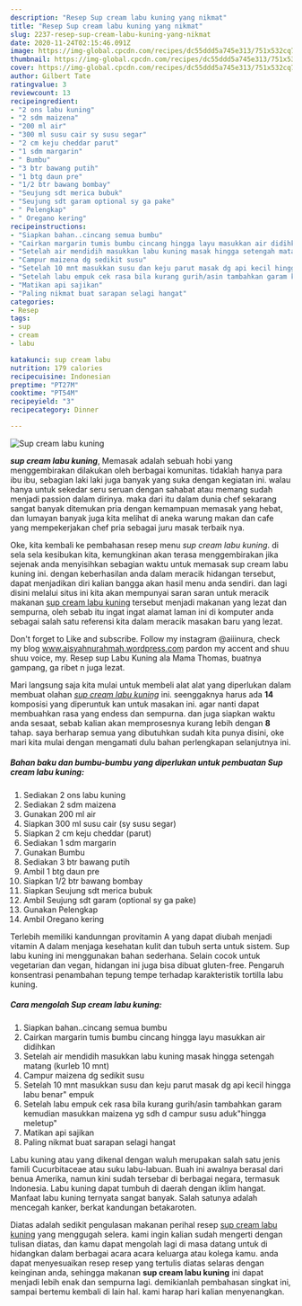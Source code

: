 ```yaml
---
description: "Resep Sup cream labu kuning yang nikmat"
title: "Resep Sup cream labu kuning yang nikmat"
slug: 2237-resep-sup-cream-labu-kuning-yang-nikmat
date: 2020-11-24T02:15:46.091Z
image: https://img-global.cpcdn.com/recipes/dc55ddd5a745e313/751x532cq70/sup-cream-labu-kuning-foto-resep-utama.jpg
thumbnail: https://img-global.cpcdn.com/recipes/dc55ddd5a745e313/751x532cq70/sup-cream-labu-kuning-foto-resep-utama.jpg
cover: https://img-global.cpcdn.com/recipes/dc55ddd5a745e313/751x532cq70/sup-cream-labu-kuning-foto-resep-utama.jpg
author: Gilbert Tate
ratingvalue: 3
reviewcount: 13
recipeingredient:
- "2 ons labu kuning"
- "2 sdm maizena"
- "200 ml air"
- "300 ml susu cair sy susu segar"
- "2 cm keju cheddar parut"
- "1 sdm margarin"
- " Bumbu"
- "3 btr bawang putih"
- "1 btg daun pre"
- "1/2 btr bawang bombay"
- "Seujung sdt merica bubuk"
- "Seujung sdt garam optional sy ga pake"
- " Pelengkap"
- " Oregano kering"
recipeinstructions:
- "Siapkan bahan..cincang semua bumbu"
- "Cairkan margarin tumis bumbu cincang hingga layu masukkan air didihkan"
- "Setelah air mendidih masukkan labu kuning masak hingga setengah matang (kurleb 10 mnt)"
- "Campur maizena dg sedikit susu"
- "Setelah 10 mnt masukkan susu dan keju parut masak dg api kecil hingga labu benar&#34; empuk"
- "Setelah labu empuk cek rasa bila kurang gurih/asin tambahkan garam kemudian masukkan maizena yg sdh d campur susu aduk&#34;hingga meletup&#34;"
- "Matikan api sajikan"
- "Paling nikmat buat sarapan selagi hangat"
categories:
- Resep
tags:
- sup
- cream
- labu

katakunci: sup cream labu 
nutrition: 179 calories
recipecuisine: Indonesian
preptime: "PT27M"
cooktime: "PT54M"
recipeyield: "3"
recipecategory: Dinner

---
```



![Sup cream labu kuning](https://img-global.cpcdn.com/recipes/dc55ddd5a745e313/751x532cq70/sup-cream-labu-kuning-foto-resep-utama.jpg)

<b><i>sup cream labu kuning</i></b>, Memasak adalah sebuah hobi yang menggembirakan dilakukan oleh berbagai komunitas. tidaklah hanya para ibu ibu, sebagian laki laki juga banyak yang suka dengan kegiatan ini. walau hanya untuk sekedar seru seruan dengan sahabat atau memang sudah menjadi passion dalam dirinya. maka dari itu dalam dunia chef sekarang sangat banyak ditemukan pria dengan kemampuan memasak yang hebat, dan lumayan banyak juga kita melihat di aneka warung makan dan cafe yang mempekerjakan chef pria sebagai juru masak terbaik nya.

Oke, kita kembali ke pembahasan resep menu <i>sup cream labu kuning</i>. di sela sela kesibukan kita, kemungkinan akan terasa menggembirakan jika sejenak anda menyisihkan sebagian waktu untuk memasak sup cream labu kuning ini. dengan keberhasilan anda dalam meracik hidangan tersebut, dapat menjadikan diri kalian bangga akan hasil menu anda sendiri. dan lagi disini melalui situs ini kita akan mempunyai saran saran untuk meracik makanan <u>sup cream labu kuning</u> tersebut menjadi makanan yang lezat dan sempurna, oleh sebab itu ingat ingat alamat laman ini di komputer anda sebagai salah satu referensi kita dalam meracik masakan baru yang lezat.

Don&#39;t forget to Like and subscribe. Follow my instagram @aiiinura, check my blog www.aisyahnurahmah.wordpress.com pardon my accent and shuu shuu voice, my. Resep sup Labu Kuning ala Mama Thomas, buatnya gampang, ga ribet n juga lezat.


Mari langsung saja kita mulai untuk membeli alat alat yang diperlukan dalam membuat olahan <u><i>sup cream labu kuning</i></u> ini. seenggaknya harus ada <b>14</b> komposisi yang diperuntuk kan untuk masakan ini. agar nanti dapat membuahkan rasa yang endess dan sempurna. dan juga siapkan waktu anda sesaat, sebab kalian akan memprosesnya kurang lebih dengan <b>8</b> tahap. saya berharap semua yang dibutuhkan sudah kita punya disini, oke mari kita mulai dengan mengamati dulu bahan perlengkapan selanjutnya ini.

<!--inarticleads1-->

##### Bahan baku dan bumbu-bumbu yang diperlukan untuk pembuatan Sup cream labu kuning:

1. Sediakan 2 ons labu kuning
1. Sediakan 2 sdm maizena
1. Gunakan 200 ml air
1. Siapkan 300 ml susu cair (sy susu segar)
1. Siapkan 2 cm keju cheddar (parut)
1. Sediakan 1 sdm margarin
1. Gunakan  Bumbu
1. Sediakan 3 btr bawang putih
1. Ambil 1 btg daun pre
1. Siapkan 1/2 btr bawang bombay
1. Siapkan Seujung sdt merica bubuk
1. Ambil Seujung sdt garam (optional sy ga pake)
1. Gunakan  Pelengkap
1. Ambil  Oregano kering


Terlebih memiliki kandunngan provitamin A yang dapat diubah menjadi vitamin A dalam menjaga kesehatan kulit dan tubuh serta untuk sistem. Sup labu kuning ini menggunakan bahan sederhana. Selain cocok untuk vegetarian dan vegan, hidangan ini juga bisa dibuat gluten-free. Pengaruh konsentrasi penambahan tepung tempe terhadap karakteristik tortilla labu kuning. 

<!--inarticleads2-->

##### Cara mengolah Sup cream labu kuning:

1. Siapkan bahan..cincang semua bumbu
1. Cairkan margarin tumis bumbu cincang hingga layu masukkan air didihkan
1. Setelah air mendidih masukkan labu kuning masak hingga setengah matang (kurleb 10 mnt)
1. Campur maizena dg sedikit susu
1. Setelah 10 mnt masukkan susu dan keju parut masak dg api kecil hingga labu benar&#34; empuk
1. Setelah labu empuk cek rasa bila kurang gurih/asin tambahkan garam kemudian masukkan maizena yg sdh d campur susu aduk&#34;hingga meletup&#34;
1. Matikan api sajikan
1. Paling nikmat buat sarapan selagi hangat


Labu kuning atau yang dikenal dengan waluh merupakan salah satu jenis famili Cucurbitaceae atau suku labu-labuan. Buah ini awalnya berasal dari benua Amerika, namun kini sudah tersebar di berbagai negara, termasuk Indonesia. Labu kuning dapat tumbuh di daerah dengan iklim hangat. Manfaat labu kuning ternyata sangat banyak. Salah satunya adalah mencegah kanker, berkat kandungan betakaroten. 

Diatas adalah sedikit pengulasan makanan perihal resep <u>sup cream labu kuning</u> yang menggugah selera. kami ingin kalian sudah mengerti dengan tulisan diatas, dan kamu dapat mengolah lagi di masa datang untuk di hidangkan dalam berbagai acara acara keluarga atau kolega kamu. anda dapat menyesuaikan resep resep yang tertulis diatas selaras dengan keinginan anda, sehingga makanan <b>sup cream labu kuning</b> ini dapat menjadi lebih enak dan sempurna lagi. demikianlah pembahasan singkat ini, sampai bertemu kembali di lain hal. kami harap hari kalian menyenangkan.
